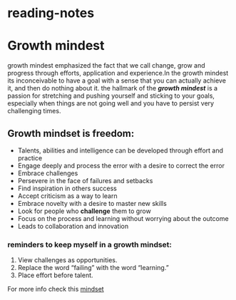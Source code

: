 # reading-notes
# Growth mindest 
growth mindest emphasized the fact that we call change, grow and progress through efforts, application and experience.In the growth mindest its inconceivable to have a goal with a sense that you can actually achieve it, and then do nothing about it.
the hallmark of the  ***growth mindest*** is a passion for stretching and pushing yourself and sticking to your goals, especially when things are not going well and you have to persist very challenging times.

## Growth mindset is freedom:
* Talents, abilities and intelligence can be developed through effort and practice
* Engage deeply and process the error with a desire to correct the error
* Embrace challenges
* Persevere in the face of failures and setbacks 
* Find inspiration in others success
* Accept criticism as a way to learn 
* Embrace novelty with a desire to master new skills 
* Look for people who **challenge** them to grow
* Focus on the process and learning without worrying about the outcome
* Leads to collaboration and innovation 

###   **reminders** to keep myself in a growth mindset:
1. View challenges as opportunities.
2. Replace the word “failing” with the word “learning.”
3. Place effort before talent.

For more info check this [mindset](https://www.atlassian.com/blog/inside-atlassian/growth-mindset)
